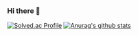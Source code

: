 ### Hi there 👋
[![Solved.ac Profile](http://mazassumnida.wtf/api/v2/generate_badge?boj=pibum)](https://solved.ac/pibum/)
[![Anurag's github stats](https://github-readme-stats.vercel.app/api?username=parkikbum)](https://github.com/anuraghazra/github-readme-stats)
<!--
**parkikbum/parkikbum** is a ✨ _special_ ✨ repository because its `README.md` (this file) appears on your GitHub profile.

